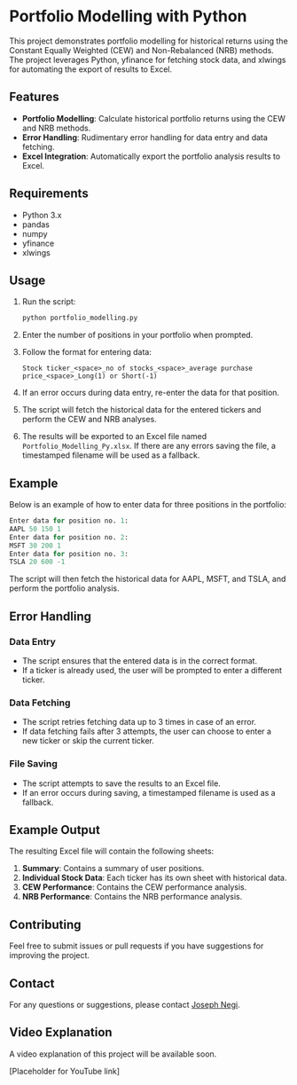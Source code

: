 # Portfolio Modelling with Python

This project demonstrates portfolio modelling for historical returns using the Constant Equally Weighted (CEW) and Non-Rebalanced (NRB) methods. The project leverages Python, yfinance for fetching stock data, and xlwings for automating the export of results to Excel.

## Features

- **Portfolio Modelling**: Calculate historical portfolio returns using the CEW and NRB methods.
- **Error Handling**: Rudimentary error handling for data entry and data fetching.
- **Excel Integration**: Automatically export the portfolio analysis results to Excel.

## Requirements

- Python 3.x
- pandas
- numpy
- yfinance
- xlwings

## Usage

1. Run the script:

    ```sh
    python portfolio_modelling.py
    ```

2. Enter the number of positions in your portfolio when prompted.

3. Follow the format for entering data:

    ```
    Stock ticker_<space>_no of stocks_<space>_average purchase price_<space>_Long(1) or Short(-1)
    ```

4. If an error occurs during data entry, re-enter the data for that position.

5. The script will fetch the historical data for the entered tickers and perform the CEW and NRB analyses.

6. The results will be exported to an Excel file named `Portfolio_Modelling_Py.xlsx`. If there are any errors saving the file, a timestamped filename will be used as a fallback.

## Example

Below is an example of how to enter data for three positions in the portfolio:
```python
Enter data for position no. 1:
AAPL 50 150 1
Enter data for position no. 2:
MSFT 30 200 1
Enter data for position no. 3:
TSLA 20 600 -1
```

The script will then fetch the historical data for AAPL, MSFT, and TSLA, and perform the portfolio analysis.

## Error Handling

### Data Entry

- The script ensures that the entered data is in the correct format.
- If a ticker is already used, the user will be prompted to enter a different ticker.

### Data Fetching

- The script retries fetching data up to 3 times in case of an error.
- If data fetching fails after 3 attempts, the user can choose to enter a new ticker or skip the current ticker.

### File Saving

- The script attempts to save the results to an Excel file.
- If an error occurs during saving, a timestamped filename is used as a fallback.

## Example Output

The resulting Excel file will contain the following sheets:

1. **Summary**: Contains a summary of user positions.
2. **Individual Stock Data**: Each ticker has its own sheet with historical data.
3. **CEW Performance**: Contains the CEW performance analysis.
4. **NRB Performance**: Contains the NRB performance analysis.

## Contributing

Feel free to submit issues or pull requests if you have suggestions for improving the project.


## Contact

For any questions or suggestions, please contact [Joseph Negi](https://www.linkedin.com/in/joseph-negi/).


## Video Explanation

A video explanation of this project will be available soon.

[Placeholder for YouTube link]
